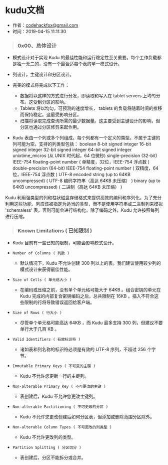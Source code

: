 # kudu文档

- 作者：codehackfox@gmail.com
- 时间：2019-04-15 11:11:30

> ### 0x00、总体设计

- 模式设计对于实现 Kudu 的最佳性能和运行稳定性至关重要。每个工作负载都是独一无二的，没有一个最合适每个表的单一模式设计。
- 列设计，主键设计和分区设计。

- 完美的模式将完成以下工作：
    * 数据将以这样的方式进行分发，即读取和写入在 tablet servers 上均匀分布。这受到分区的影响。
    * Tablets 将以均匀，可预测的速度增长， tablets 的负载将随着时间的推移而保持稳定。这最受影响分区。
    * 扫描将读取完成查询所需的最少数据量。这主要受到主键设计的影响，但分区也通过分区修剪来起作用。
- Kudu 表由一个列或多个列组成，每个列都有一个定义的类型。不属于主键的列可能为空。支持的列类型包括：
boolean
8-bit signed integer
16-bit signed integer
32-bit signed integer
64-bit signed integer
unixtime_micros (从 UNIX 时代起，64 位微秒)
single-precision (32-bit) IEEE-754 floating-point number ( 单精度，32位，IEEE-754 浮点数 )
double-precision (64-bit) IEEE-754 floating-point number ( 双精度，64位，IEEE-754 浮点数 )
UTF-8 encoded string (up to 64KB uncompressed) ( UTF-8 编码字符串（高达 64KB 未压缩） )
binary (up to 64KB uncompressed) ( 二进制（高达 64KB 未压缩） )

Kudu 利用强类型的列和柱状磁盘存储格式来提供高效的编码和序列化。为了充分利用这些功能，列应该被指定为适当的类型，而不是使用字符串或二进制列来模拟 'schemaless' 表，否则可能会进行结构化。除了编码之外，Kudu 允许按照每列进行压缩。


> ### Known Limitations ( 已知限制 )

- Kudu 目前有一些已知的限制，可能会影响模式设计。

- `Number of Columns ( 列数 )`
    * 默认情况下，Kudu 不允许创建 300 列以上的表。我们建议使用较少列的模式设计来获得最佳性能。
- `Size of Cells ( 单元格大小 )`
    * 在编码或压缩之前，没有单个单元格可能大于 64KB 。组合密钥的单元在 Kudu 完成的内部复合密钥编码之后，总共限制在 16KB 。插入不符合这些限制的行将导致错误返回给客户端。
- `Size of Rows ( 行大小 )`
    * 尽管单个单元格可能高达 64KB ，而 Kudu 最多支持 300 列，但建议不要单行大于几百 KB 。
- `Valid Identifiers ( 有效标识符 )`
    * 诸如表和列名称的标识符必须是有效的 UTF-8 序列，不超过 256 个字节。
- `Immutable Primary Keys ( 不可变的主键 )`
    * Kudu 不允许您更新一行的主键列。
- `Non-alterable Primary Key ( 不可更改的主键 )`
    * 表创建后，Kudu 不允许您更改主键列。
- `Non-alterable Partitioning ( 不可更改的分区 )`
    * Kudu 不允许您更改创建后如何分区表，但添加或删除范围分区除外。
- `Non-alterable Column Types ( 不可更改的列类型 )`
    * Kudu 不允许更改列的类型。
- `Partition Splitting ( 分区切分 )`
    * 表创建后，分区不能拆分或合并。
